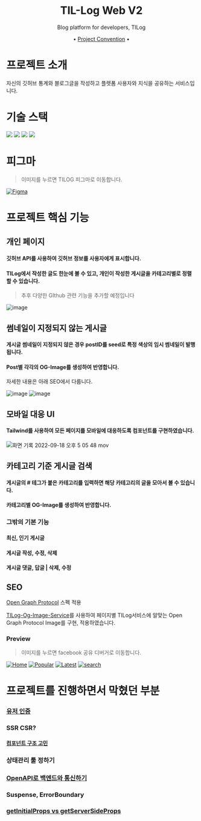 <div align="center">

# TIL-Log Web V2

Blog platform for developers, TILog

•
[Project Convention](https://github.com/TIL-Log-lab/Tilog-web-node-v2/discussions/3) •
</div>

# 프로젝트 소개

자신의 깃허브 통계와 블로그글을 작성하고 플렛폼 사용자와 지식을 공유하는 서비스입니다.

# 기술 스택

<img src="https://img.shields.io/badge/Typescript-3178C6?style=flat-square&logo=Typescript&logoColor=white"/>
<img src="https://img.shields.io/badge/Next-black?style=flat-square&logo=next.js&logoColor=white"/>
<img src="https://img.shields.io/badge/Tailwind-06B6D4?style=flat-square&logo=Tailwind%20CSS&logoColor=white"/>
<img src="https://img.shields.io/badge/React%20Query-FF4154?style=flat-square&logo=React%20Query&logoColor=white"/>

# 피그마

> 이미지를 누르면 TILOG 피그마로 이동합니다.

[![Figma](https://static.tilog.link/tilog-figma.png)](https://www.figma.com/file/JDOSQu4FYvDXD2iQS9AsKF/TILOG)

# 프로젝트 핵심 기능

## 개인 페이지
#### 깃허브 API를 사용하여 깃허브 정보를 사용자에게 표시합니다.
#### TILog에서 작성한 글도 한눈에 볼 수 있고, 개인이 작성한 게시글을 카테고리별로 정렬할 수 있습니다.
> 추후 다양한 GIthub 관련 기능을 추가할 예정입니다

![image](https://user-images.githubusercontent.com/56459078/190889777-e7711379-4cba-4d03-b61b-6890b7a4ce95.png)

## 썸네일이 지정되지 않는 게시글
#### 게시글 썸네일이 지정되지 않은 경우 postID를 seed로 특정 색상의 임시 썸네일이 발행됩니다.
#### Post별 각각의 OG-Image를 생성하여 반영합니다.
자세한 내용은 아래 SEO에서 다룹니다.
<div>
  
![image](https://user-images.githubusercontent.com/56459078/190891941-a82b65e1-cbd7-4a13-b944-891a768fc909.png)
![image](https://user-images.githubusercontent.com/56459078/190889961-b3526d2e-5a66-4f60-907f-2e007328ee42.png)
  
</div>

## 모바일 대응 UI
#### Tailwind를 사용하여 모든 페이지를 모바일에 대응하도록 컴포넌트를 구현하였습니다.

![화면 기록 2022-09-18 오후 5 05 48 mov](https://user-images.githubusercontent.com/56459078/190892452-82486924-1fab-4ae5-b55c-2369e4a469ad.gif)

## 카테고리 기준 게시글 검색
#### 게시글의 # 테그가 붙은 카테고리를 입력하면 해당 카테고리의 글을 모아서 볼 수 있습니다.
#### 카테고리별 OG-Image를 생성하여 반영합니다.

### 그밖의 기본 기능

#### 최신, 인기 게시글
#### 게시글 작성, 수정, 삭제
#### 게시글 댓글, 답글 | 삭제, 수정

## SEO

[Open Graph Protocol](https://ogp.me/) 스펙 적용

[TILog-Og-Image-Service](https://www.github.com/MINJE-98/TILog-Og-Image-Service)를 사용하여 페이지별 TILog서비스에 알맞는 Open Graph Protocol Image를 구현, 적용하였습니다.

### Preview

> 이미지를 누르면 facebook 공유 디버거로 이동합니다.

[![Home](https://static.tilog.link/home.png)](https://developers.facebook.com/tools/debug/?q=https%3A%2F%2Fwww.tilog.link)
[![Popular](https://static.tilog.link/popular.png)](https://developers.facebook.com/tools/debug/?q=https%3A%2F%2Fwww.tilog.link%2Fpopular)
[![Latest](https://static.tilog.link/latest.png)](https://developers.facebook.com/tools/debug/?q=https%3A%2F%2Fwww.tilog.link%2Flatest)
[![search](https://static.tilog.link/search.png)](https://developers.facebook.com/tools/debug/?q=https%3A%2F%2Fwww.tilog.link%2Fsearch%3Fcategory%3DTypescript)

# 프로젝트를 진행하면서 막혔던 부분

### [유저 인증](https://www.github.com/MINJE-98/login-template)
### SSR CSR?
#### [컴포넌트 구조 고민](https://www.tilog.link/post/19)
### 상태관리 툴 정하기
### [OpenAPI로 백엔드와 통신하기](https://www.tilog.link/post/18)
### Suspense, ErrorBoundary
### [getInitialProps vs  getServerSideProps](https://www.tilog.link/post/16)
<!-- ### Hydrate, Steaming이란? -->
